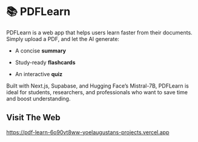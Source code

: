 # 📚 PDFLearn

PDFLearn is a web app that helps users learn faster from their documents. Simply upload a PDF, and let the AI generate:

- A concise **summary**
  
- Study-ready **flashcards**
  
- An interactive **quiz**

Built with Next.js, Supabase, and Hugging Face’s Mistral-7B, PDFLearn is ideal for students, researchers, and professionals who want to save time and boost understanding.

## Visit The Web
https://pdf-learn-6o90vt8ww-yoelaugustans-projects.vercel.app
